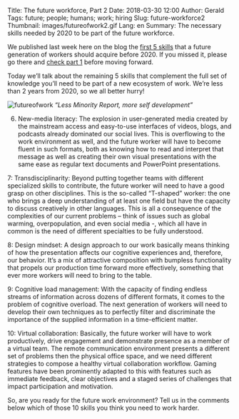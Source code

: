 Title: The future workforce, Part 2
Date: 2018-03-30 12:00
Author: Gerald
Tags: future; people; humans; work; hiring
Slug: future-workforce2
Thumbnail: images/futureofwork2.gif
Lang: en
Summary: The necessary skills needed by 2020 to be part of the future workforce.

We published last week here on the blog the [first 5 skills](https://blog.xoxzo.com/2018/03/23/future-workforce/) that a future generation of workers should acquire before 2020. If you missed it, please go there and [check part 1](https://blog.xoxzo.com/2018/03/23/future-workforce/) before moving forward.

Today we’ll talk about the remaining 5 skills that complement the full set of knowledge you’ll need to be part of a new ecosystem of work. We’re less than 2 years from 2020, so we all better hurry!

![futureofwork](/images/futurework2.jpg)
_“Less Minority Report, more self development”_


6. New-media literacy: The explosion in user-generated media created by the mainstream access and easy-to-use interfaces of videos, blogs, and podcasts already dominated our social lives. This is overflowing to the work environment as well, and the future worker will have to become fluent in such formats, both as knowing how to read and interpret that message as well as creating their own visual presentations with the same ease as regular text documents and PowerPoint presentations.


7: Transdisciplinarity: Beyond putting together teams with different specialized skills to contribute, the future worker will need to have a good grasp on other disciplines. This is the so-called “T-shaped” worker: the one who brings a deep understanding of at least one field but have the capacity to discuss creatively in other languages. This is all a consequence of the complexities of our current problems – think of issues such as global warming, overpopulation, and even social media -, which all have in common is the need of different specialties to be fully understood.


8: Design mindset: A design approach to our work basically means thinking of how the presentation affects our cognitive experiences and, therefore, our behavior. It’s a mix of attractive composition with bumpless functionality that propels our production time forward more effectively, something that ever more workers will need to bring to the table.


9: Cognitive load management: With the capacity of finding endless streams of information across dozens of different formats, it comes to the problem of cognitive overload. The next generation of workers will need to develop their own techniques as to perfectly filter and discriminate the importance of the supplied information in a time-efficient matter.


10: Virtual collaboration: Basically, the future worker will have to work productively, drive engagement and demonstrate presence as a member of a virtual team. The remote communication environment presents a different set of problems then the physical office space, and we need different strategies to compose a healthy virtual collaboration workflow. Gaming features have been prominently adapted to this with features such as immediate feedback, clear objectives and a staged series of challenges that impact participation and motivation.
 
 
So, are you ready for the future work environment? Tell us in the comments below which of those 10 skills you think you need to work harder.

